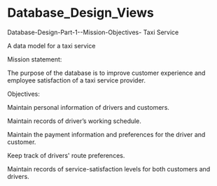 # Database_Design_Views
Database-Design-Part-1--Mission-Objectives-
Taxi Service

A data model for a taxi service

Mission statement:

The purpose of the database is to improve customer experience and employee satisfaction of a taxi service provider.

Objectives:

Maintain personal information of drivers and customers.

Maintain records of driver’s working schedule.

Maintain the payment information and preferences for the driver and customer.

Keep track of drivers' route preferences.

Maintain records of service-satisfaction levels for both customers and drivers.
